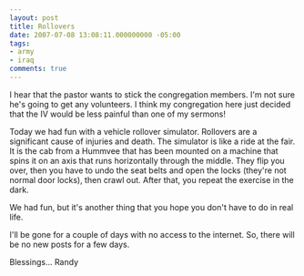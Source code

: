 ```yaml
---
layout: post
title: Rollovers
date: 2007-07-08 13:08:11.000000000 -05:00
tags:
- army
- iraq 
comments: true
---
```

<p>I hear that the pastor wants to stick the congregation members. I'm not sure he's going to get any volunteers. I think my congregation here just decided that the IV would be less painful than one of my sermons!</p>
<p>Today we had fun with a vehicle rollover simulator. Rollovers are a significant cause of injuries and death. The simulator is like a ride at the fair. It is the cab from a Hummvee that has been mounted on a machine that spins it on an axis that runs horizontally through the middle. They flip you over, then you have to undo the seat belts and open the locks (they're not normal door locks), then crawl out. After that, you repeat the exercise in the dark.</p>
<p>We had fun, but it's another thing that you hope you don't have to do in real life.</p>
<p>I'll be gone for a couple of days with no access to the internet. So, there will be no new posts for a few days.</p>
<p>Blessings... Randy</p>
